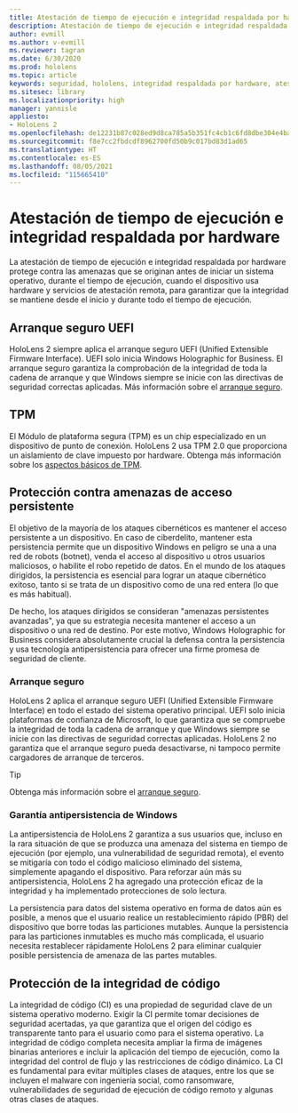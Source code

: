 ```yaml
---
title: Atestación de tiempo de ejecución e integridad respaldada por hardware
description: Atestación de tiempo de ejecución e integridad respaldada por hardware
author: evmill
ms.author: v-evmill
ms.reviewer: tagran
ms.date: 6/30/2020
ms.prod: hololens
ms.topic: article
keywords: seguridad, hololens, integridad respaldada por hardware, atestación de tiempo de ejecución, UEFI, arranque seguro UEFI, arranque seguro, TPM, protección contra amenazas, garantía antipersistencia de Windows, integridad de código, protección de código
ms.sitesec: library
ms.localizationpriority: high
manager: yannisle
appliesto:
- HoloLens 2
ms.openlocfilehash: de12231b87c028ed9d8ca785a5b351fc4cb1c6fd8dbe304e4baaccd6803c5f6a
ms.sourcegitcommit: f8e7cc2fbdcdf8962700fd50b9c017bd83d1ad65
ms.translationtype: HT
ms.contentlocale: es-ES
ms.lasthandoff: 08/05/2021
ms.locfileid: "115665410"
---
```

# <a name="hardware-backed-integrity-and-runtime-attestation"></a>Atestación de tiempo de ejecución e integridad respaldada por hardware

La atestación de tiempo de ejecución e integridad respaldada por hardware protege contra las amenazas que se originan antes de iniciar un sistema operativo, durante el tiempo de ejecución, cuando el dispositivo usa hardware y servicios de atestación remota, para garantizar que la integridad se mantiene desde el inicio y durante todo el tiempo de ejecución.

## <a name="uefi-secure-boot"></a>Arranque seguro UEFI

HoloLens 2 siempre aplica el arranque seguro UEFI (Unified Extensible Firmware Interface). UEFI solo inicia Windows Holographic for Business.
El arranque seguro garantiza la comprobación de la integridad de toda la cadena de arranque y que Windows siempre se inicie con las directivas de seguridad correctas aplicadas. Más información sobre el [arranque seguro](/windows-hardware/design/device-experiences/oem-secure-boot).

## <a name="tpm"></a>TPM

El Módulo de plataforma segura (TPM) es un chip especializado en un dispositivo de punto de conexión. HoloLens 2 usa TPM 2.0 que proporciona un aislamiento de clave impuesto por hardware. Obtenga más información sobre los [aspectos básicos de TPM](/windows/security/information-protection/tpm/tpm-fundamentals).

## <a name="persistence-access-threat-protection"></a>Protección contra amenazas de acceso persistente

El objetivo de la mayoría de los ataques cibernéticos es mantener el acceso persistente a un dispositivo. En caso de ciberdelito, mantener esta persistencia permite que un dispositivo Windows en peligro se una a una red de robots (botnet), venda el acceso al dispositivo u otros usuarios maliciosos, o habilite el robo repetido de datos. En el mundo de los ataques dirigidos, la persistencia es esencial para lograr un ataque cibernético exitoso, tanto si se trata de un dispositivo como de una red entera (lo que es más habitual).  

De hecho, los ataques dirigidos se consideran "amenazas persistentes avanzadas", ya que su estrategia necesita mantener el acceso a un dispositivo o una red de destino. Por este motivo, Windows Holographic for Business considera absolutamente crucial la defensa contra la persistencia y usa tecnología antipersistencia para ofrecer una firme promesa de seguridad de cliente.

### <a name="secure-boot"></a>Arranque seguro

HoloLens 2 aplica el arranque seguro UEFI (Unified Extensible Firmware Interface) en todo el estado del sistema operativo principal. UEFI solo inicia plataformas de confianza de Microsoft, lo que garantiza que se compruebe la integridad de toda la cadena de arranque y que Windows siempre se inicie con las directivas de seguridad correctas aplicadas. HoloLens 2 no garantiza que el arranque seguro pueda desactivarse, ni tampoco permite cargadores de arranque de terceros.

> [!Tip]
> Obtenga más información sobre el [arranque seguro](/windows-hardware/design/device-experiences/oem-secure-boot).

### <a name="windows-anti-persistence-assurance"></a>Garantía antipersistencia de Windows

La antipersistencia de HoloLens 2 garantiza a sus usuarios que, incluso en la rara situación de que se produzca una amenaza del sistema en tiempo de ejecución (por ejemplo, una vulnerabilidad de seguridad remota), el evento se mitigaría con todo el código malicioso eliminado del sistema, simplemente apagando el dispositivo. Para reforzar aún más su antipersistencia, HoloLens 2 ha agregado una protección eficaz de la integridad y ha implementado protecciones de solo lectura.

La persistencia para datos del sistema operativo en forma de datos aún es posible, a menos que el usuario realice un restablecimiento rápido (PBR) del dispositivo que borre todas las particiones mutables. Aunque la persistencia para las particiones inmutables es mucho más complicada, el usuario necesita restablecer rápidamente HoloLens 2 para eliminar cualquier posible persistencia de amenaza de las partes mutables.

## <a name="code-integrity-protection"></a>Protección de la integridad de código

La integridad de código (CI) es una propiedad de seguridad clave de un sistema operativo moderno. Exigir la CI permite tomar decisiones de seguridad acertadas, ya que garantiza que el origen del código es transparente tanto para el usuario como para el sistema operativo. La integridad de código completa necesita ampliar la firma de imágenes binarias anteriores e incluir la aplicación del tiempo de ejecución, como la integridad del control de flujo y las restricciones de código dinámico. La CI es fundamental para evitar múltiples clases de ataques, entre los que se incluyen el malware con ingeniería social, como ransomware, vulnerabilidades de seguridad de ejecución de código remoto y algunas otras clases de ataques.
